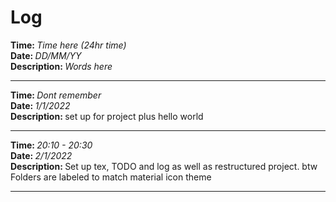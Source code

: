 # Log

<strong>Time: </strong> <em>Time here (24hr time)</em>
<br>
<strong>Date: </strong> <em>DD/MM/YY</em>
<br>
<strong>Description: </strong> <em>Words here</em>

<hr>

<strong>Time: </strong> <em> Dont remember</em>
<br>
<strong>Date: </strong> <em>1/1/2022</em>
<br>
<strong>Description: </strong> set up for project plus hello world

<hr>

<strong>Time: </strong> <em> 20:10 - 20:30 </em>
<br>
<strong>Date: </strong> <em>2/1/2022</em>
<br>
<strong>Description: </strong> Set up tex, TODO and log as well as restructured project. btw Folders are labeled to match material icon theme

<hr>

